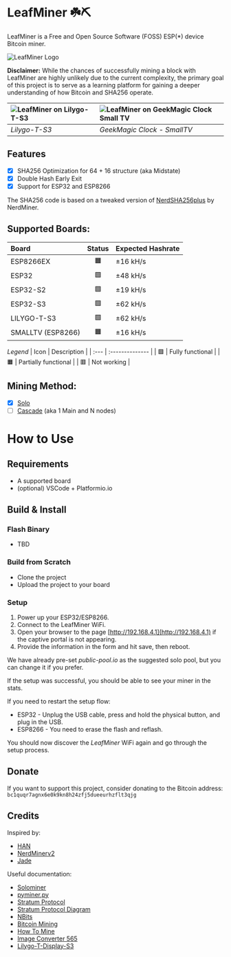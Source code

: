 # LeafMiner ☘️⛏️

LeafMiner is a Free and Open Source Software (FOSS) ESP(\*) device Bitcoin miner.

![LeafMiner Logo](.github/images/leafminer.png)

**Disclaimer:** While the chances of successfully mining a block with LeafMiner are highly unlikely due to the current complexity, the primary goal of this project is to serve as a learning platform for gaining a deeper understanding of how Bitcoin and SHA256 operate.

| ![LeafMiner on Lilygo-T-S3](.github/images/leafminer-lilygots3.png) | ![LeafMiner on GeekMagic Clock Small TV](.github/images/leafminer-geekmagicclock-smalltv.png) |
| :------------------------------------------------------------------ | :-------------------------------------------------------------------------------------------- |
| _Lilygo-T-S3_                                                       | _GeekMagic Clock - SmallTV_                                                                   |

## Features

- [x] SHA256 Optimization for 64 + 16 structure (aka Midstate)
- [x] Double Hash Early Exit
- [x] Support for ESP32 and ESP8266

The SHA256 code is based on a tweaked version of [NerdSHA256plus](https://github.com/BitMaker-hub/NerdMiner_v2) by NerdMiner.

## Supported Boards:

| Board             | Status | Expected Hashrate |
| :---------------- | :----: | :---------------- |
| ESP8266EX         |   🟧   | ±16 kH/s           |
| ESP32             |   🟩   | ±48 kH/s          |
| ESP32-S2          |   🟩   | ±19 kH/s          |
| ESP32-S3          |   🟩   | ±62 kH/s          |
| LILYGO-T-S3       |   🟩   | ±62 kH/s          |
| SMALLTV (ESP8266) |   🟧   | ±16 kH/s          |

_Legend_
| Icon | Description |
| :--- | :-------------- |
| 🟩 | Fully functional |
| 🟧 | Partially functional |
| 🟥 | Not working |

## Mining Method:

- [x] [Solo](docs/solo-mining.md)
- [ ] [Cascade](docs/cascade-mining.md) (aka 1 Main and N nodes)

# How to Use

## Requirements

- A supported board
- (optional) VSCode + Platformio.io

## Build & Install

### Flash Binary

- TBD

### Build from Scratch

- Clone the project
- Upload the project to your board

### Setup

1. Power up your ESP32/ESP8266.
2. Connect to the LeafMiner WiFi.
3. Open your browser to the page [http://192.168.4.1](http://192.168.4.1) if the captive portal is not appearing.
4. Provide the information in the form and hit save, then reboot.

We have already pre-set _public-pool.io_ as the suggested solo pool, but you can change it if you prefer.

If the setup was successful, you should be able to see your miner in the stats.

If you need to restart the setup flow:

- ESP32 - Unplug the USB cable, press and hold the physical button, and plug in the USB.
- ESP8266 - You need to erase the flash and reflash.

You should now discover the _LeafMiner_ WiFi again and go through the setup process.

## Donate

If you want to support this project, consider donating to the Bitcoin address: `bc1quqr7agnx6e0k9kn8h24zfj5dueeurhzflt3qjg`

## Credits

Inspired by:

- [HAN](https://github.com/valerio-vaccaro/HAN)
- [NerdMinerv2](https://github.com/BitMaker-hub/NerdMiner_v2)
- [Jade](https://github.com/Blockstream/Jade/tree/miner_all_0.1.47/components/miner)

Useful documentation:

- [Solominer](https://github.com/iceland2k14/solominer/blob/main/solo_miner.py)
- [pyminer.py](https://github.com/jgarzik/pyminer/blob/master/pyminer.py)
- [Stratum Protocol](https://reference.cash/mining/stratum-protocol)
- [Stratum Protocol Diagram](https://github.com/aeternity/protocol/blob/master/STRATUM.md)
- [NBits](https://learnmeabitcoin.com/technical/bits)
- [Bitcoin Mining](https://www.righto.com/2014/02/bitcoin-mining-hard-way-algorithms.html)
- [How To Mine](https://gist.github.com/Ending2015a/70373b2f6f665a765b4d0b0c427f052b)
- [Image Converter 565](http://www.rinkydinkelectronics.com/t_imageconverter565.php)
- [Lilygo-T-Display-S3](https://github.com/Xinyuan-LilyGO/T-Display-S3/tree/main)
